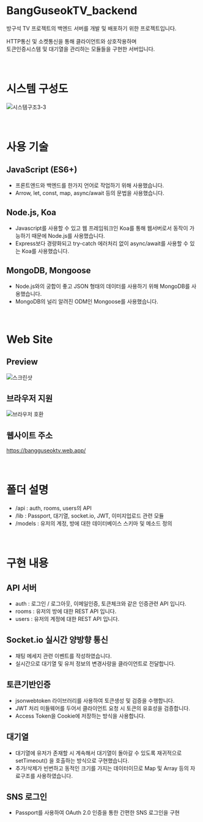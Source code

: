 # BangGuseokTV_backend
방구석 TV 프로젝트의 백엔드 서버를 개발 및 배포하기 위한 프로젝트입니다.

HTTP통신 및 소켓통신을 통해 클라이언트와 상호작용하며  
토큰인증시스템 및 대기열을 관리하는 모듈들을 구현한 서버입니다.  

# <br>시스템 구성도
![시스템구조3-3](https://user-images.githubusercontent.com/37526782/107567727-65a98700-6c29-11eb-981c-08d909078315.png)

# <br>사용 기술
## JavaScript (ES6+)
+ 프론트엔드와 백엔드를 한가지 언어로 작업하기 위해 사용했습니다.
+ Arrow, let, const, map, async/await 등의 문법을 사용했습니다.

## Node.js, Koa
+ Javascript를 사용할 수 있고 웹 프레임워크인 Koa를 통해 웹서버로서 동작이 가능하기 때문에 Node.js를 사용했습니다.  
+ Express보다 경량화되고 try-catch 에러처리 없이 async/await를 사용할 수 있는 Koa를 사용했습니다.

## MongoDB, Mongoose
+ Node.js와의 궁합이 좋고 JSON 형태의 데이터를 사용하기 위해 MongoDB를 사용했습니다.
+ MongoDB의 널리 알려진 ODM인 Mongoose를 사용했습니다.

# <br>Web Site
## Preview
![스크린샷](https://user-images.githubusercontent.com/37526782/101886780-4ec1c680-3bdf-11eb-9b47-23bf29b83ec3.JPG)

## 브라우저 지원
![브라우저 호환](https://user-images.githubusercontent.com/37526782/107678316-94356980-6cde-11eb-9cbb-d9102d698434.PNG)

## 웹사이트 주소
https://bangguseoktv.web.app/

# <br>폴더 설명
+ /api : auth, rooms, users의 API
+ /lib : Passport, 대기열, socket.io, JWT, 이미지업로드 관련 모듈
+ /models : 유저의 계정, 방에 대한 데이터베이스 스키마 및 메소드 정의


# <br>구현 내용
## API 서버
+ auth  : 로그인 / 로그아웃, 이메일인증, 토큰체크와 같은 인증관련 API 입니다.
+ rooms : 유저의 방에 대한 REST API 입니다.
+ users : 유저의 계정에 대한 REST API 입니다.

## Socket.io 실시간 양방향 통신
+ 채팅 메세지 관련 이벤트를 작성하였습니다.
+ 실시간으로 대기열 및 유저 정보의 변경사랑을 클라이언트로 전달합니다.

## 토큰기반인증
+ jsonwebtoken 라이브러리를 사용하여 토큰생성 및 검증을 수행합니다.
+ JWT 처리 미들웨어를 두어서 클라이언트 요청 시 토큰의 유효성을 검증합니다.
+ Access Token을 Cookie에 저장하는 방식을 사용합니다.

## 대기열
+ 대기열에 유저가 존재할 시 계속해서 대기열이 돌아갈 수 있도록 재귀적으로 setTimeout() 을 호출하는 방식으로 구현했습니다.
+ 추가/삭제가 빈번하고 동적인 크기를 가지는 데이터이므로 Map 및 Array 등의 자료구조를 사용하였습니다.

## SNS 로그인
+ Passport를 사용하여 OAuth 2.0 인증을 통한 간편한 SNS 로그인을 구현



